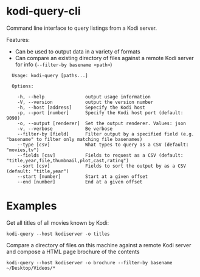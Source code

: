 kodi-query-cli
==============
Command line interface to query listings from a Kodi server.

Features:

* Can be used to output data in a variety of formats
* Can compare an existing directory of files against a remote Kodi server for info (`--filter-by basename <path>`)


```
  Usage: kodi-query [paths...]

  Options:

    -h, --help               output usage information
    -V, --version            output the version number
    -h, --host [address]     Sepecify the Kodi host
    -p, --port [number]      Specify the Kodi host port (default: 9090)
    -o, --output [renderer]  Set the output renderer. Values: json
    -v, --verbose            Be verbose
    --filter-by [field]      Filter output by a specified field (e.g. "basename" to filter only matching file basenames)
    --type [csv]             What types to query as a CSV (default: "movies,tv")
    --fields [csv]           Fields to request as a CSV (default: "title,year,file,thumbnail,plot,cast,rating")
    --sort [csv]             Fields to sort the output by as a CSV (default: "title,year")
    --start [number]         Start at a given offset
    --end [number]           End at a given offset
```


Examples
========
Get all titles of all movies known by Kodi:

	kodi-query --host kodiserver -o titles


Compare a directory of files on this machine against a remote Kodi server and compose a HTML page brochure of the contents

	kodi-query --host kodiserver -o brochure --filter-by basename ~/Desktop/Videos/*
